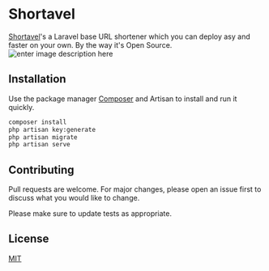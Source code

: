 
# Shortavel
[Shortavel](http://shortavel.herokuapp.com/)'s a Laravel base URL shortener which you can deploy asy and faster on your own. By the way it's Open Source. 
![enter image description here](https://i.imgur.com/eidHamY.png)

## Installation

Use the package manager [Composer](https://getcomposer.org/) and Artisan to install and run it quickly.

```bash
composer install
php artisan key:generate
php artisan migrate
php artisan serve
```

## Contributing
Pull requests are welcome. For major changes, please open an issue first to discuss what you would like to change.

Please make sure to update tests as appropriate.

## License
[MIT](https://choosealicense.com/licenses/mit/)
